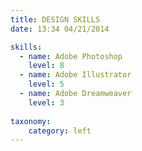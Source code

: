 ```yaml
---
title: DESIGN SKILLS
date: 13:34 04/21/2014

skills:
  - name: Adobe Photoshop
    level: 8
  - name: Adobe Illustrator
    level: 5  
  - name: Adobe Dreamweaver
    level: 3    
    
taxonomy:
    category: left
---
```

